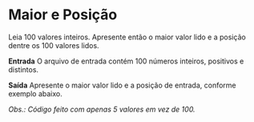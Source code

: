 # Maior e Posição
Leia 100 valores inteiros. Apresente então o maior valor lido e a posição dentre os 100 valores lidos.

**Entrada**
O arquivo de entrada contém 100 números inteiros, positivos e distintos.

**Saída**
Apresente o maior valor lido e a posição de entrada, conforme exemplo abaixo.

_Obs.: Código feito com apenas 5 valores em vez de 100._